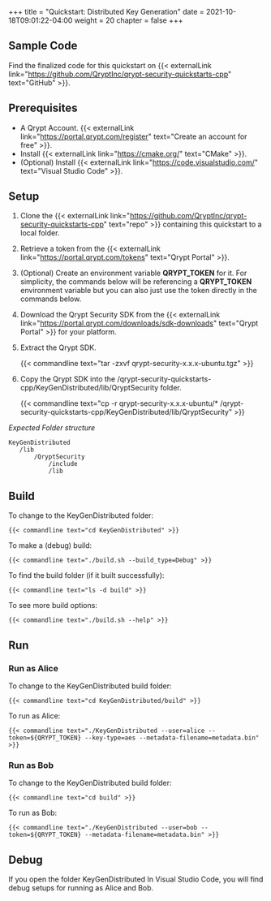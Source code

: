 +++
title = "Quickstart: Distributed Key Generation"
date = 2021-10-18T09:01:22-04:00
weight = 20
chapter = false
+++

## Sample Code

Find the finalized code for this quickstart on {{< externalLink link="https://github.com/QryptInc/qrypt-security-quickstarts-cpp" text="GitHub" >}}.

## Prerequisites
- A Qrypt Account. {{< externalLink link="https://portal.qrypt.com/register" text="Create an account for free" >}}.
- Install {{< externalLink link="https://cmake.org/" text="CMake" >}}.
- (Optional) Install {{< externalLink link="https://code.visualstudio.com/" text="Visual Studio Code" >}}.

## Setup
1. Clone the {{< externalLink link="https://github.com/QryptInc/qrypt-security-quickstarts-cpp" text="repo" >}} containing this quickstart to a local folder.
1. Retrieve a token from the {{< externalLink link="https://portal.qrypt.com/tokens" text="Qrypt Portal" >}}.

1. (Optional) Create an environment variable **QRYPT_TOKEN** for it. For simplicity, the commands below will be referencing a **QRYPT_TOKEN** environment variable but you can also just use the token directly in the commands below.
1. Download the Qrypt Security SDK from the {{< externalLink link="https://portal.qrypt.com/downloads/sdk-downloads" text="Qrypt Portal" >}} for your platform.

1. Extract the Qrypt SDK.

    {{< commandline text="tar -zxvf qrypt-security-x.x.x-ubuntu.tgz" >}}

1. Copy the Qrypt SDK into the /qrypt-security-quickstarts-cpp/KeyGenDistributed/lib/QryptSecurity folder.

    {{< commandline text="cp -r qrypt-security-x.x.x-ubuntu/* /qrypt-security-quickstarts-cpp/KeyGenDistributed/lib/QryptSecurity" >}}

*Expected Folder structure*

    KeyGenDistributed
       /lib
           /QryptSecurity
               /include
               /lib

## Build
To change to the KeyGenDistributed folder:
    
    {{< commandline text="cd KeyGenDistributed" >}}

To make a (debug) build:
    
    {{< commandline text="./build.sh --build_type=Debug" >}}

To find the build folder (if it built successfully):
       
    {{< commandline text="ls -d build" >}}
    
To see more build options:
    
    {{< commandline text="./build.sh --help" >}}

## Run
### Run as Alice
To change to the KeyGenDistributed build folder:

    {{< commandline text="cd KeyGenDistributed/build" >}}

To run as Alice:

    {{< commandline text="./KeyGenDistributed --user=alice --token=${QRYPT_TOKEN} --key-type=aes --metadata-filename=metadata.bin" >}}
 
### Run as Bob
To change to the KeyGenDistributed build folder:

    {{< commandline text="cd build" >}}

To run as Bob:

    {{< commandline text="./KeyGenDistributed --user=bob --token=${QRYPT_TOKEN} --metadata-filename=metadata.bin" >}}

## Debug
If you open the folder KeyGenDistributed In Visual Studio Code, you will find debug setups for running as Alice and Bob.


